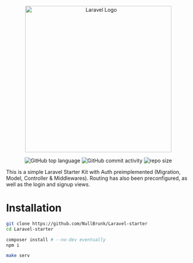 <div align="center">

<a href="https://laravel.com" target="_blank"><img src="https://raw.githubusercontent.com/laravel/art/master/logo-lockup/5%20SVG/2%20CMYK/1%20Full%20Color/laravel-logolockup-cmyk-red.svg" width="400" alt="Laravel Logo"></a>

    
![GitHub top language](https://img.shields.io/github/languages/top/NullBrunk/Laravel-starter?style=for-the-badge)
![GitHub commit activity](https://img.shields.io/github/commit-activity/m/NullBrunk/Laravel-starter?style=for-the-badge)
![repo size](https://img.shields.io/github/repo-size/NullBrunk/Laravel-starter?style=for-the-badge)

</div>

This is a simple Laravel Starter Kit with Auth preimplemented (Migration, Model, Controller & Middlewares). Routing has also been preconfigured, as well as the login and signup views.

# Installation

```bash
git clone https://github.com/NullBrunk/Laravel-starter
cd Laravel-starter

composer install # --no-dev eventually
npm i

make serv
```

